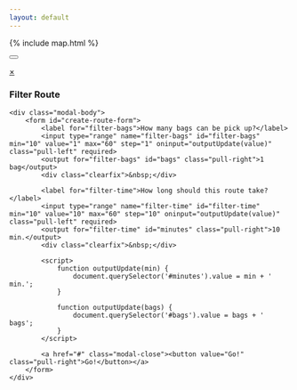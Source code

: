 ```yaml
---
layout: default
---
```


{% include map.html %}

<a href="#"><button class="large overlay" onclick="openModal('#manage-team');"><i class="fa fa-users"></i></button></a>


<div id="manage-team" class="modal-container">  
    <div class="modal-header">
        <a href="#" class="modal-close close">×</a>
        <h3><i class="fa fa-filter"></i> Filter Route</h3>
    </div>

    <div class="modal-body">
        <form id="create-route-form">
            <label for="filter-bags">How many bags can be pick up?</label>
            <input type="range" name="filter-bags" id="filter-bags" min="10" value="1" max="60" step="1" oninput="outputUpdate(value)" class="pull-left" required>
            <output for="filter-bags" id="bags" class="pull-right">1 bag</output>
            <div class="clearfix">&nbsp;</div>
            
            <label for="filter-time">How long should this route take?</label>
            <input type="range" name="filter-time" id="filter-time" min="10" value="10" max="60" step="10" oninput="outputUpdate(value)" class="pull-left" required>
            <output for="filter-time" id="minutes" class="pull-right">10 min.</output>
            <div class="clearfix">&nbsp;</div>
            
            <script>
                function outputUpdate(min) {
                    document.querySelector('#minutes').value = min + ' min.';
                }
                
                function outputUpdate(bags) {
                    document.querySelector('#bags').value = bags + ' bags';
                }
            </script>
            
            <a href="#" class="modal-close"><button value="Go!" class="pull-right">Go!</button></a>
        </form>
    </div>    
</div>
